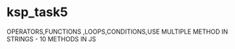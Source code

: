 # ksp_task5
OPERATORS,FUNCTIONS ,LOOPS,CONDITIONS,USE MULTIPLE METHOD IN STRINGS - 10 METHODS IN JS
